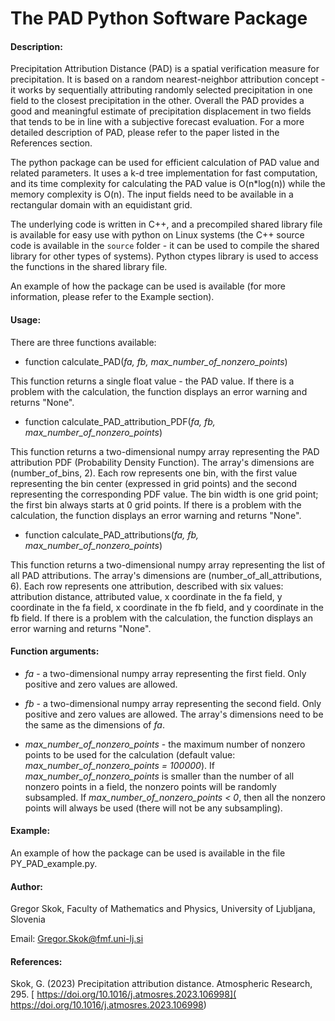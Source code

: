 # The PAD Python Software Package

#### Description:

Precipitation Attribution Distance (PAD) is a spatial verification measure for precipitation. It is based on a random nearest-neighbor attribution concept - it works by sequentially attributing randomly selected precipitation in one field to the closest precipitation in the other. Overall the PAD provides a good and meaningful estimate of precipitation displacement in two fields that tends to be in line with a subjective forecast evaluation. For a more detailed description of PAD, please refer to the paper listed in the References section. 

The python package can be used for efficient calculation of PAD value and related parameters. It uses a k-d tree implementation for fast computation, and its time complexity for calculating the PAD value is O(n*log(n)) while the memory complexity is O(n). The input fields need to be available in a rectangular domain with an equidistant grid.  

The underlying code is written in C++, and a precompiled shared library file is available for easy use with python on Linux systems (the C++ source code is available in the `source` folder - it can be used to compile the shared library for other types of systems). Python ctypes library is used to access the functions in the shared library file. 

An example of how the package can be used is available (for more information, please refer to the Example section).

#### Usage:

There are three functions available: 

- function calculate_PAD(*fa, fb, max_number_of_nonzero_points*)

This function returns a single float value - the PAD value. If there is a problem with the calculation, the function displays an error warning and returns "None".

- function calculate_PAD_attribution_PDF(*fa, fb, max_number_of_nonzero_points*)

This function returns a two-dimensional numpy array representing the PAD attribution PDF (Probability Density Function). The array's dimensions are (number_of_bins, 2). Each row represents one bin, with the first value representing the bin center (expressed in grid points) and the second representing the corresponding PDF value. The bin width is one grid point; the first bin always starts at 0 grid points. If there is a problem with the calculation, the function displays an error warning and returns "None".

- function calculate_PAD_attributions(*fa, fb, max_number_of_nonzero_points*)

This function returns a two-dimensional numpy array representing the list of all PAD attributions. The array's dimensions are (number_of_all_attributions, 6). Each row represents one attribution, described with six values: attribution distance, attributed value, x coordinate in the fa field, y coordinate in the fa field, x coordinate in the fb field, and y coordinate in the fb field. If there is a problem with the calculation, the function displays an error warning and returns "None".

#### Function arguments:

- *fa* - a two-dimensional numpy array representing the first field. Only positive and zero values are allowed.

- *fb* - a two-dimensional numpy array representing the second field. Only positive and zero values are allowed. The array's dimensions need to be the same as the dimensions of *fa*. 

- *max_number_of_nonzero_points* - the maximum number of nonzero points to be used for the calculation (default value: *max_number_of_nonzero_points = 100000*). If *max_number_of_nonzero_points* is smaller than the number of all nonzero points in a field, the nonzero points will be randomly subsampled. If *max_number_of_nonzero_points < 0*, then all the nonzero points will always be used (there will not be any subsampling).

#### Example:

An example of how the package can be used is available in the file PY_PAD_example.py. 

#### Author:

Gregor Skok, Faculty of Mathematics and Physics, University of Ljubljana, Slovenia

Email: Gregor.Skok@fmf.uni-lj.si

#### References:

Skok, G. (2023) Precipitation attribution distance. Atmospheric Research, 295. [ https://doi.org/10.1016/j.atmosres.2023.106998]( https://doi.org/10.1016/j.atmosres.2023.106998)
